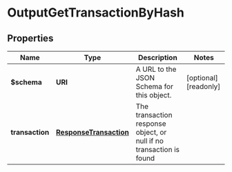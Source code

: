 

# OutputGetTransactionByHash


## Properties

| Name | Type | Description | Notes |
|------------ | ------------- | ------------- | -------------|
|**$schema** | **URI** | A URL to the JSON Schema for this object. |  [optional] [readonly] |
|**transaction** | [**ResponseTransaction**](ResponseTransaction.md) | The transaction response object, or null if no transaction is found |  |



